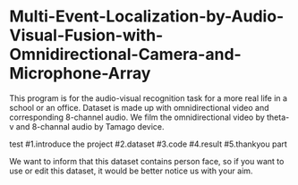 # Multi-Event-Localization-by-Audio-Visual-Fusion-with-Omnidirectional-Camera-and-Microphone-Array

This program is for the audio-visual recognition task for a more real life in a school or an office. Dataset is made up with omnidirectional video and corresponding 8-channel audio. We film the omnidirectional video by theta-v and 8-channal audio by Tamago device. 

test
#1.introduce the project
#2.dataset
#3.code
#4.result
#5.thankyou part

We want to inform that this dataset contains person face, so if you want to use or edit this dataset, it would be better notice us with your aim.

